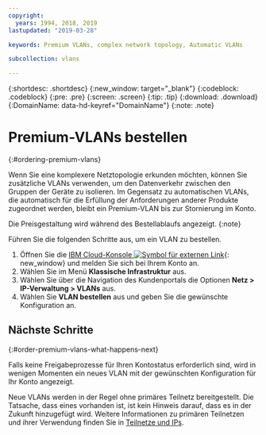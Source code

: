 ```yaml
---
copyright:
  years: 1994, 2018, 2019
lastupdated: "2019-03-28"

keywords: Premium VLANs, complex network topology, Automatic VLANs

subcollection: vlans

---
```



{:shortdesc: .shortdesc}
{:new_window: target="_blank"}
{:codeblock: .codeblock}
{:pre: .pre}
{:screen: .screen}
{:tip: .tip}
{:download: .download}
{:DomainName: data-hd-keyref="DomainName"}
{:note: .note}

# Premium-VLANs bestellen
{:#ordering-premium-vlans}

Wenn Sie eine komplexere Netztopologie erkunden möchten, können Sie zusätzliche VLANs verwenden, um den Datenverkehr zwischen den Gruppen der Geräte zu isolieren. Im Gegensatz zu automatischen VLANs, die automatisch für die Erfüllung der Anforderungen anderer Produkte zugeordnet werden, bleibt ein Premium-VLAN bis zur Stornierung im Konto.

Die Preisgestaltung wird während des Bestellablaufs angezeigt.
{:note}

Führen Sie die folgenden Schritte aus, um ein VLAN zu bestellen.

  1. Öffnen Sie die [IBM Cloud-Konsole ![Symbol für externen Link](../../icons/launch-glyph.svg "Symbol für externen Link")](https://{DomainName}/){: new_window} und melden Sie sich bei Ihrem Konto an.
  1. Wählen Sie im Menü **Klassische Infrastruktur** aus. 
  1. Wählen Sie über die Navigation des Kundenportals die Optionen **Netz > IP-Verwaltung > VLANs** aus.
  1. Wählen Sie **VLAN bestellen** aus und geben Sie die gewünschte Konfiguration an.

## Nächste Schritte
{:#order-premium-vlans-what-happens-next}

Falls keine Freigabeprozesse für Ihren Kontostatus erforderlich sind, wird in wenigen Momenten ein neues VLAN mit der gewünschten Konfiguration für Ihr Konto angezeigt.

Neue VLANs werden in der Regel ohne primäres Teilnetz bereitgestellt. Die Tatsache, dass eines vorhanden ist, ist kein Hinweis darauf, dass es in der Zukunft hinzugefügt wird. Weitere Informationen zu primären Teilnetzen und ihrer Verwendung finden Sie in [Teilnetze und IPs](/docs/infrastructure/subnets?topic=subnets-getting-started-subnets-ips).
